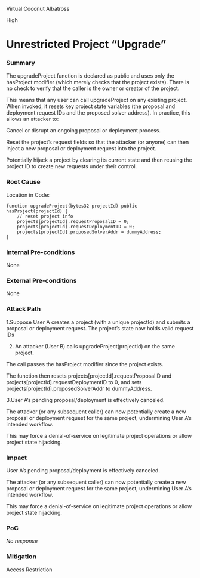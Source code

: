 Virtual Coconut Albatross

High

# Unrestricted Project “Upgrade”

### Summary

The upgradeProject function is declared as public and uses only the hasProject modifier (which merely checks that the project exists). There is no check to verify that the caller is the owner or creator of the project.

This means that any user can call upgradeProject on any existing project. When invoked, it resets key project state variables (the proposal and deployment request IDs and the proposed solver address). In practice, this allows an attacker to:

Cancel or disrupt an ongoing proposal or deployment process.

Reset the project’s request fields so that the attacker (or anyone) can then inject a new proposal or deployment request into the project.

Potentially hijack a project by clearing its current state and then reusing the project ID to create new requests under their control.


### Root Cause

Location in Code:
```solidity 
function upgradeProject(bytes32 projectId) public hasProject(projectId) {
    // reset project info
    projects[projectId].requestProposalID = 0;
    projects[projectId].requestDeploymentID = 0;
    projects[projectId].proposedSolverAddr = dummyAddress;
}
```

### Internal Pre-conditions

None

### External Pre-conditions

None

### Attack Path

1.Suppose User A creates a project (with a unique projectId) and submits a proposal or deployment request. The project’s state now holds valid request IDs

2. An attacker (User B) calls upgradeProject(projectId) on the same project.

The call passes the hasProject modifier since the project exists.

The function then resets projects[projectId].requestProposalID and projects[projectId].requestDeploymentID to 0, and sets projects[projectId].proposedSolverAddr to dummyAddress.

3.User A’s pending proposal/deployment is effectively canceled.

The attacker (or any subsequent caller) can now potentially create a new proposal or deployment request for the same project, undermining User A’s intended workflow.

This may force a denial-of-service on legitimate project operations or allow project state hijacking. 

### Impact

User A’s pending proposal/deployment is effectively canceled.

The attacker (or any subsequent caller) can now potentially create a new proposal or deployment request for the same project, undermining User A’s intended workflow.

This may force a denial-of-service on legitimate project operations or allow project state hijacking.

### PoC

_No response_

### Mitigation

Access Restriction